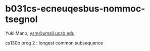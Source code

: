 # b031cs-ecneuqesbus-nommoc-tsegnol

Yuki Mano, ysm@umail.ucsb.edu

cs130b prog 2 : longest common subsequence 